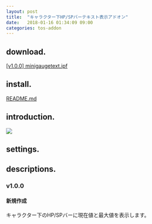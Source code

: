 ```yaml
---
layout: post
title:  "キャラクター下HP/SPバーテキスト表示アドオン"
date:   2018-01-16 01:34:09 09:00
categories: tos-addon
---
```


## download.

[[v1.0.0] minigaugetext.ipf](https://github.com/weizlogy/tos/releases/download/minigaugetext/minigaugetext-v1.0.0.ipf)

## install.

[README.md](https://github.com/weizlogy/tos/blob/master/README.md)

## introduction.

[![](https://www.dropbox.com/s/u2z9eppvoc3pvvy/minigaugetext.png?dl=1)](https://www.dropbox.com/s/u2z9eppvoc3pvvy/minigaugetext.pngdl=0)

## settings.

## descriptions.

### v1.0.0

#### 新規作成

キャラクター下のHP/SPバーに現在値と最大値を表示します。

